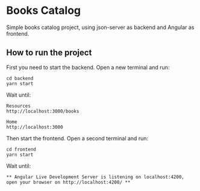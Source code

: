 # Books Catalog

Simple books catalog project, using json-server as backend and Angular as frontend.

## How to run the project

First you need to start the backend. Open a new terminal and run:

```
cd backend
yarn start
```

Wait until:

```
Resources
http://localhost:3000/books

Home
http://localhost:3000
```
Then start the frontend. Open a second terminal and run:

```
cd frontend
yarn start
```

Wait until:

```
** Angular Live Development Server is listening on localhost:4200, open your browser on http://localhost:4200/ **
```